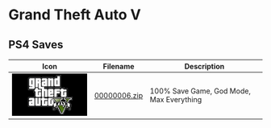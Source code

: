 # Grand Theft Auto V

## PS4 Saves

| Icon | Filename | Description |
|------|----------|-------------|
| ![Grand Theft Auto V](icon0.png) | [00000006.zip](00000006.zip) | 100% Save Game, God Mode, Max Everything |
